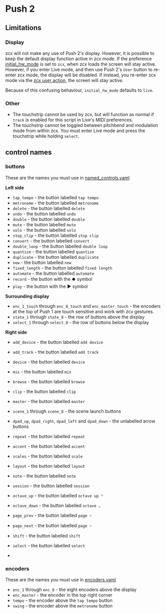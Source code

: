 # Push 2

## Limitations

### Display

zcx will not make any use of Push 2's display.
However, it is possible to keep the default display function active in zcx mode.
If the preference [initial_hw_mode](../configuration-files/preferences.md#initial_hw_mode) is set to `zcx`, when zcx loads the screen will stay active.
However, if you enter Live mode, and then use Push 2's `User` button to re-enter zcx mode, the display will be disabled.
If instead, you re-enter zcx mode via the [zcx user action](../../lessons/zcx-user-action.md#hw_mode), the screen will stay active.

Because of this confusing behaviour, `initial_hw_mode` defaults to `live`.

### Other

- The touchstrip cannot be used by zcx, but will function as normal if `track` is enabled for this script in Live's MIDI preferences.
- The touchstrip cannot be toggled between pitchbend and modulation mode from within zcx. You must enter Live mode and press the touchstrip while holding `select`.

## control names

### buttons

These are the names you must use in [named_controls.yaml](../../lessons/getting-started/zcx-concepts.md#named-controls-and-matrix-controls)

**Left side**

- `tap_tempo` - the button labelled `tap tempo`
- `metronome` - the button labelled `metronome`
- `delete` - the button labelled `delete`
- `undo` - the button labelled `undo`
- `double` - the button labelled `double`
- `mute` - the button labelled `mute`
- `solo` - the button labelled `solo`
- `stop_clip` - the button labelled `stop clip`
- `convert` - the button labelled `convert`
- `double_loop` - the button labelled `double loop`
- `quantize` - the button labelled `quantize`
- `duplicate` - the button labelled `duplicate`
- `new` - the button labelled `new`
- `fixed_length` - the button labelled `fixed length`
- `automate` - the button labelled `automate`
- `record` - the button with the  ⏺️ symbol
- `play` - the button with the  ▶️ symbol

**Surrounding display**

- `enc_1_touch` through `enc_8_touch` and `enc_master_touch` - the encoders at the top of Push 1 are touch sensitive and work with zcx gestures.
- `state_1` through `state_8` - the row of buttons above the display
- `select_1` through `select_8` - the row of buttons below the display

**Right side**

- `add_device` - the button labelled `add device`
- `add_track` - the button labelled `add track`
- `device` - the button labelled `device`
- `mix` - the button labelled `mix`
- `browse` - the button labelled `browse`
- `clip` - the button labelled `clip`
- `master` - the button labelled `master`
- `scene_1` through `scene_8` - the scene launch buttons
- `dpad_up`, `dpad_right`, `dpad_left` and `dpad_down` - the unlabelled arrow buttons
- `repeat` - the button labelled `repeat`
- `accent` - the button labelled `accent`
- `scales` - the button labelled `scale`
- `layout` - the button labelled `layout`
- `note` - the button labelled `note`
- `session` - the button labelled `session`
- `octave_up` - the button labelled `octave up ⌃`
- `octave_down` - the button labelled `octave ⌄`
- `page_prev` - the button labelled `page ˂`
- `page_next` - the button labelled `page ˃`

- `shift` - the button labelled `shift`
- `select` - the button labelled `select`
- 
### encoders

These are the names you must use in [encoders.yaml](../encoder.md)

- `enc_1` through `enc_8` - the eight encoders above the display
- `enc_master` - the encoder in the top right corner
- `tempo` - the encoder above the `tap tempo` button
- `swing` - the encoder above the `metronome` button
